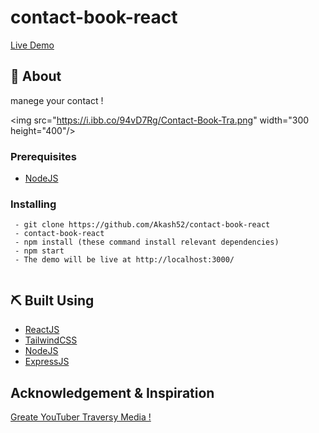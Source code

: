 # contact-book-react


[Live Demo](https://contactbookmng.netlify.app/)

## 🧐 About <a name = "about"></a>

 manege your contact !
 
 
<img src="https://i.ibb.co/94vD7Rg/Contact-Book-Tra.png" width="300 height="400"/>

### Prerequisites

- [NodeJS](https://nodejs.org/en/)


### Installing

```
 - git clone https://github.com/Akash52/contact-book-react
 - contact-book-react
 - npm install (these command install relevant dependencies)
 - npm start 
 - The demo will be live at http://localhost:3000/
 
```


## ⛏️ Built Using <a name = "built_using"></a>

- [ReactJS](https://reactjs.org/)
- [TailwindCSS](https://react-bootstrap.github.io/)
- [NodeJS]()
- [ExpressJS]()

##  Acknowledgement & Inspiration

[Greate YouTuber Traversy Media !](https://www.youtube.com/channel/UCGRDayozk2qch3vw-qAtQng)



